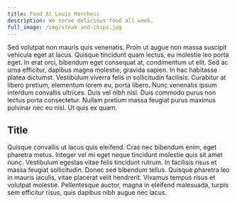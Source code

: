 ```yaml
---
title: Food At Louis Marchesi
description: We serve delicious food all week.
full_image: /img/steak-and-chips.jpg
---
```

Sed volutpat non mauris quis venenatis. Proin ut augue non massa suscipit vehicula eget at lacus. Quisque tincidunt quam lectus, eu molestie leo porta eget. In erat orci, bibendum eget consequat at, condimentum ut elit. Sed ac urna efficitur, dapibus magna molestie, gravida sapien. In hac habitasse platea dictumst. Vestibulum viverra felis in sollicitudin facilisis. Curabitur at libero pretium, elementum lorem eu, porta libero. Nunc venenatis ipsum interdum convallis ultrices. Duis vel nibh nisl. Duis commodo purus non lectus porta consectetur. Nullam pretium massa feugiat purus maximus pulvinar nec eu nisl. Ut quis ex quam.

## Title

Quisque convallis ut lacus quis eleifend. Cras nec bibendum enim, eget pharetra metus. Integer vel mi eget neque tincidunt molestie quis sit amet nunc. Vestibulum egestas vitae felis tincidunt rutrum. In facilisis risus et massa feugiat sollicitudin. Donec sed bibendum tellus. Quisque pharetra leo in mauris iaculis, vitae placerat velit hendrerit. Vivamus tempus risus et volutpat molestie. Pellentesque auctor, magna in eleifend malesuada, turpis sem efficitur risus, quis dapibus nibh augue nec lacus.
